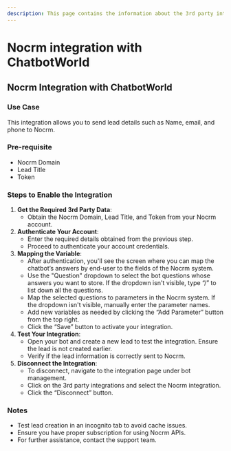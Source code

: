 ```yaml
---
description: This page contains the information about the 3rd party integrations.
---
```


# Nocrm integration with ChatbotWorld

## Nocrm Integration with ChatbotWorld

### Use Case

This integration allows you to send lead details such as Name, email, and phone to Nocrm.

### Pre-requisite

* Nocrm Domain
* Lead Title
* Token

### Steps to Enable the Integration

1. **Get the Required 3rd Party Data**:
   * Obtain the Nocrm Domain, Lead Title, and Token from your Nocrm account.
2. **Authenticate Your Account**:
   * Enter the required details obtained from the previous step.
   * Proceed to authenticate your account credentials.
3. **Mapping the Variable**:
   * After authentication, you'll see the screen where you can map the chatbot’s answers by end-user to the fields of the Nocrm system.
   * Use the "Question" dropdown to select the bot questions whose answers you want to store. If the dropdown isn't visible, type “/” to list down all the questions.
   * Map the selected questions to parameters in the Nocrm system. If the dropdown isn't visible, manually enter the parameter names.
   * Add new variables as needed by clicking the “Add Parameter” button from the top right.
   * Click the “Save” button to activate your integration.
4. **Test Your Integration**:
   * Open your bot and create a new lead to test the integration. Ensure the lead is not created earlier.
   * Verify if the lead information is correctly sent to Nocrm.
5. **Disconnect the Integration**:
   * To disconnect, navigate to the integration page under bot management.
   * Click on the 3rd party integrations and select the Nocrm integration.
   * Click the “Disconnect” button.

### Notes

* Test lead creation in an incognito tab to avoid cache issues.
* Ensure you have proper subscription for using Nocrm APIs.
* For further assistance, contact the support team.
